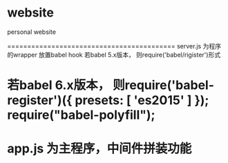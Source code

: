 # website
personal website

==========================================
server.js 
为程序的wrapper 放置babel hook
若babel 5.x版本， 则require('babel/rigister')形式

若babel 6.x版本， 则require('babel-register')({
					  presets: [ 'es2015' ]
					});
					require("babel-polyfill");
================================================
app.js
为主程序，中间件拼装功能
===============================================
